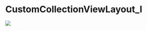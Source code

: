 # CustomCollectionViewLayout_I

![](https://thumbs.gfycat.com/DapperQuaintFreshwatereel-size_restricted.gif)
